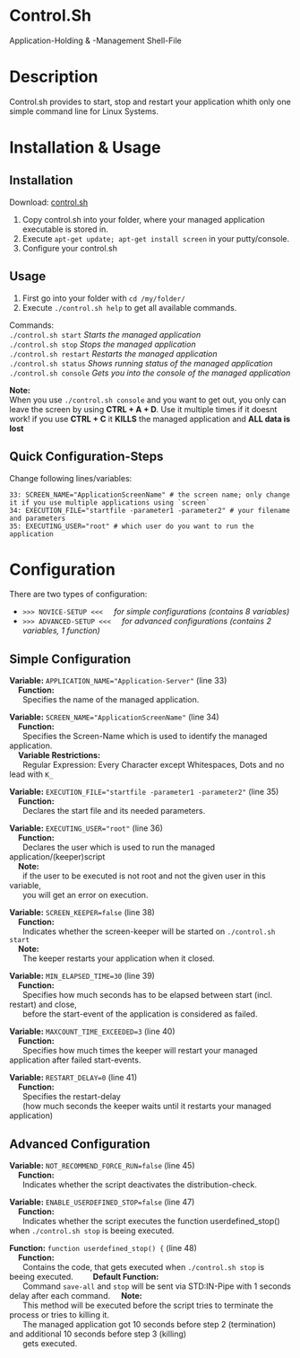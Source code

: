 # Control.Sh
Application-Holding &amp; -Management Shell-File

# Description

Control.sh provides to start, stop and restart your application whith only one simple command line for Linux Systems.

# Installation & Usage

## Installation

Download: [control.sh](control.sh)

1. Copy control.sh into your folder, where your managed application executable is stored in.  
2. Execute `apt-get update; apt-get install screen` in your putty/console.  
3. Configure your control.sh

## Usage

1. First go into your folder with `cd /my/folder/`  
2. Execute `./control.sh help` to get all available commands.

Commands:  
`./control.sh start` *Starts the managed application*  
`./control.sh stop` *Stops the managed application*  
`./control.sh restart` *Restarts the managed application*  
`./control.sh status` *Shows running status of the managed application*  
`./control.sh console` *Gets you into the console of the managed application*

**Note:**  
When you use `./control.sh console` and you want to get out, you only can leave the screen by using **CTRL + A + D**.
Use it multiple times if it doesnt work!
if you use **CTRL + C** it **KILLS** the managed application and **ALL data is lost**

## Quick Configuration-Steps

Change following lines/variables:
```
33: SCREEN_NAME="ApplicationScreenName" # the screen name; only change it if you use multiple applications using `screen`
34: EXECUTION_FILE="startfile -parameter1 -parameter2" # your filename and parameters
35: EXECUTING_USER="root" # which user do you want to run the application
```

# Configuration

There are two types of configuration:  
- `>>> NOVICE-SETUP <<<` &nbsp; &nbsp; *for simple configurations (contains 8 variables)*  
- `>>> ADVANCED-SETUP <<<` &nbsp; &nbsp; *for advanced configurations (contains 2 variables, 1 function)*

## Simple Configuration

**Variable:** `APPLICATION_NAME="Application-Server"` (line 33)  
 &nbsp; &nbsp; **Function:**  
 &nbsp; &nbsp; &nbsp; Specifies the name of the managed application.

**Variable:** `SCREEN_NAME="ApplicationScreenName"` (line 34)  
 &nbsp; &nbsp; **Function:**  
 &nbsp; &nbsp; &nbsp; Specifies the Screen-Name which is used to identify the managed application.  
 &nbsp; &nbsp; **Variable Restrictions:**  
 &nbsp; &nbsp; &nbsp; Regular Expression: Every Character except Whitespaces, Dots and no lead with `K_`

**Variable:** `EXECUTION_FILE="startfile -parameter1 -parameter2"` (line 35)  
 &nbsp; &nbsp; **Function:**  
 &nbsp; &nbsp; &nbsp; Declares the start file and its needed parameters.

**Variable:** `EXECUTING_USER="root"` (line 36)  
 &nbsp; &nbsp; **Function:**  
 &nbsp; &nbsp; &nbsp; Declares the user which is used to run the managed application/(keeper)script  
 &nbsp; &nbsp; **Note:**  
 &nbsp; &nbsp; &nbsp; if the user to be executed is not root and not the given user in this variable,  
 &nbsp; &nbsp; &nbsp; you will get an error on execution.

**Variable:** `SCREEN_KEEPER=false` (line 38)  
 &nbsp; &nbsp; **Function:**  
 &nbsp; &nbsp; &nbsp; Indicates whether the screen-keeper will be started on `./control.sh start`  
 &nbsp; &nbsp; **Note:**  
 &nbsp; &nbsp; &nbsp; The keeper restarts your application when it closed.

**Variable:** `MIN_ELAPSED_TIME=30` (line 39)  
 &nbsp; &nbsp; **Function:**  
 &nbsp; &nbsp; &nbsp; Specifies how much seconds has to be elapsed between start (incl. restart) and close,  
 &nbsp; &nbsp; &nbsp; before the start-event of the application is considered as failed.

**Variable:** `MAXCOUNT_TIME_EXCEEDED=3` (line 40)  
 &nbsp; &nbsp; **Function:**  
 &nbsp; &nbsp; &nbsp; Specifies how much times the keeper will restart your managed application after failed start-events.

**Variable:** `RESTART_DELAY=0` (line 41)  
 &nbsp; &nbsp; **Function:**  
 &nbsp; &nbsp; &nbsp; Specifies the restart-delay  
 &nbsp; &nbsp; &nbsp; (how much seconds the keeper waits until it restarts your managed application)

## Advanced Configuration

**Variable:** `NOT_RECOMMEND_FORCE_RUN=false` (line 45)  
 &nbsp; &nbsp; **Function:**  
 &nbsp; &nbsp; &nbsp; Indicates whether the script deactivates the distribution-check.

**Variable:** `ENABLE_USERDEFINED_STOP=false` (line 47)  
 &nbsp; &nbsp; **Function:**  
 &nbsp; &nbsp; &nbsp; Indicates whether the script executes the function userdefined_stop() when `./control.sh stop` is beeing executed.

**Function:** `function userdefined_stop() {` (line 48)  
 &nbsp; &nbsp; **Function:**  
 &nbsp; &nbsp; &nbsp; Contains the code, that gets executed when `./control.sh stop` is beeing executed.    &nbsp; &nbsp;
 &nbsp; &nbsp; **Default Function:**  
 &nbsp; &nbsp; &nbsp; Command `save-all` and `stop` will be sent via STD:IN-Pipe with 1 seconds delay after each command.
 &nbsp; &nbsp; **Note:**  
 &nbsp; &nbsp; &nbsp; This method will be executed before the script tries to terminate the process or tries to killing it.  
 &nbsp; &nbsp; &nbsp; The managed application got 10 seconds before step 2 (termination) and additional 10 seconds before step 3 (killing)  
 &nbsp; &nbsp; &nbsp; gets executed.



